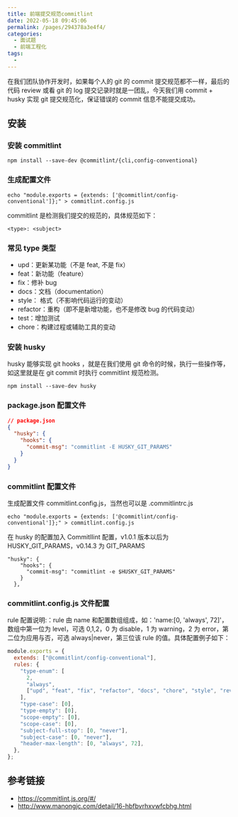 ```yaml
---
title: 前端提交规范commitlint
date: 2022-05-18 09:45:06
permalink: /pages/294378a3e4f4/
categories:
  - 面试题
  - 前端工程化
tags:
  -
---
```


在我们团队协作开发时，如果每个人的 git 的 commit 提交规范都不一样，最后的代码 review 或看 git 的 log 提交记录时就是一团乱，今天我们用 commit + husky 实现 git 提交规范化，保证错误的 commit 信息不能提交成功。

<!-- more -->

## 安装

### 安装 commitlint

```shell
npm install --save-dev @commitlint/{cli,config-conventional}
```

### 生成配置文件

```shell
echo "module.exports = {extends: ['@commitlint/config-conventional']};" > commitlint.config.js
```

commitlint 是检测我们提交的规范的，具体规范如下：

```shell
<type>: <subject>
```

### 常见 type 类型

- upd：更新某功能（不是 feat, 不是 fix）
- feat：新功能（feature）
- fix：修补 bug
- docs：文档（documentation）
- style： 格式（不影响代码运行的变动）
- refactor：重构（即不是新增功能，也不是修改 bug 的代码变动）
- test：增加测试
- chore：构建过程或辅助工具的变动

### 安装 husky

husky 能够实现 git hooks ，就是在我们使用 git 命令的时候，执行一些操作等，如这里就是在 git commit 时执行 commitlint 规范检测。

```shell
npm install --save-dev husky
```

### package.json 配置文件

```json
// package.json
{
  "husky": {
    "hooks": {
      "commit-msg": "commitlint -E HUSKY_GIT_PARAMS"
    }
  }
}
```

### commitlint 配置文件

生成配置文件 commitlint.config.js，当然也可以是 .commitlintrc.js

```shell
echo "module.exports = {extends: ['@commitlint/config-conventional']};" > commitlint.config.js
```

在 husky 的配置加入 CommitlIint 配置，v1.0.1 版本以后为 HUSKY_GIT_PARAMS，v0.14.3 为 GIT_PARAMS

```shell
"husky": {
    "hooks": {
      "commit-msg": "commitlint -e $HUSKY_GIT_PARAMS"
    }
  },
```

### commitlint.config.js 文件配置

rule 配置说明:：rule 由 name 和配置数组组成，如：'name:[0, 'always', 72]'，数组中第一位为 level，可选 0,1,2，0 为 disable，1 为 warning，2 为 error，第二位为应用与否，可选 always|never，第三位该 rule 的值。具体配置例子如下：

```js
module.exports = {
  extends: ["@commitlint/config-conventional"],
  rules: {
    "type-enum": [
      2,
      "always",
      ["upd", "feat", "fix", "refactor", "docs", "chore", "style", "revert"],
    ],
    "type-case": [0],
    "type-empty": [0],
    "scope-empty": [0],
    "scope-case": [0],
    "subject-full-stop": [0, "never"],
    "subject-case": [0, "never"],
    "header-max-length": [0, "always", 72],
  },
};
```

## 参考链接

- <https://commitlint.js.org/#/>
- <http://www.manongjc.com/detail/16-hbfbvrhxvwfcbhg.html>
